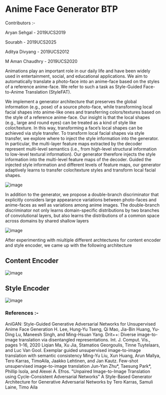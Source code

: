 # Anime Face Generator BTP

Contributors :-

Aryan Sehgal    - 2019UCS2019

Sourabh         - 2019UCS2025

Aditya Divyang  - 2019UCS2012

M Aman Chaudhry - 2019UCS2020



Animations play an important role in our daily life and have been widely used in entertainment, social, and educational applications. We aim to automatically translate a photo-face into an anime-face based on the styles of a reference anime-face. We refer to such a task as Style-Guided Face-to-Anime Translation (StyleFAT). 

We implement a generator architecture that preserves the global information (e.g., pose) of a source photo-face, while transforming local facial shapes into anime-like ones and transferring colors/textures based on the style of a reference anime-face. Our insight is that the local shapes (e.g., large and round eyes) can be treated as a kind of style like color/texture. In this way, transforming a face’s local shapes can be achieved via style transfer. To transform local facial shapes via style transfer, we explore where to inject the style information into the generator. In particular, the multi-layer feature maps extracted by the decoder represent multi-level semantics (i.e., from high-level structural information to low-level textural information). Our generator therefore injects the style information into the multi-level feature maps of the decoder. Guided the injected style information and different levels of feature maps, our generator adaptively learns to transfer color/texture styles and transform local facial shapes.

![image](https://user-images.githubusercontent.com/59551957/192747161-bcc30ba2-98f0-4f17-afe0-b6ebe3ca5437.png)


In addition to the generator, we propose a double-branch discriminator that explicitly considers large appearance variations between photo-faces and anime-faces as well as variations among anime images. The double-branch discriminator not only learns domain-specific distributions by two branches of convolutional layers, but also learns the distributions of a common space across domains by shared shallow layers

![image](https://user-images.githubusercontent.com/59551957/192745840-e74b7c3b-2f8b-4b9a-b7c5-c5baec20f014.png)


After experimenting with miultiple different archtectures for content encoder and style encoder, we came up with the following architecture 

## Content Encoder

![image](https://user-images.githubusercontent.com/59551957/192746642-ecb3d687-bbfb-4dc1-a62c-a875b5a6135d.png)

## Style Encoder

![image](https://user-images.githubusercontent.com/59551957/192746793-5ac83fd0-16e6-42c2-8613-a998b8955ad1.png)



### References :-
AniGAN: Style-Guided Generative Adversarial Networks for Unsupervised Anime Face Generation
H. Lee, Hung-Yu Tseng, Qi Mao, Jia-Bin Huang, Yu-Ding Lu, Maneesh Singh, and Ming-Hsuan Yang. Drit++: Diverse image-to-image translation via disentangled representations. Int. J. Comput. Vis., pages 1–16, 2020
Liqian Ma, Xu Jia, Stamatios Georgoulis, Tinne Tuytelaars, and Luc Van Gool. Exemplar guided unsupervised image-to-image translation with semantic consistency
Ming-Yu Liu, Xun Huang, Arun Mallya, Tero Karras, TimoAila, Jaakko Lehtinen, and Jan Kautz. Few-shot unsupervised image-to-image translation
Jun-Yan Zhu*, Taesung Park*, Phillip Isola, and Alexei A. Efros. "Unpaired Image-to-Image Translation using Cycle-Consistent Adversarial Networks"
A Style-Based Generator Architecture for Generative Adversarial Networks by Tero Karras, Samuli Laine, Timo Aila
